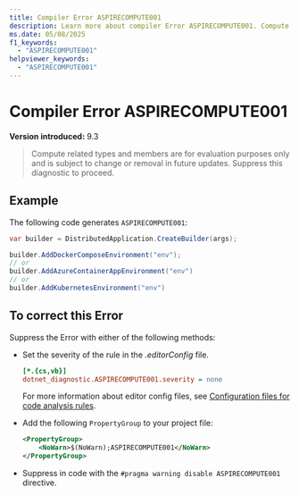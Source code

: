 ```yaml
---
title: Compiler Error ASPIRECOMPUTE001
description: Learn more about compiler Error ASPIRECOMPUTE001. Compute related types and members are for evaluation purposes only and is subject to change or removal in future updates. Suppress this diagnostic to proceed.
ms.date: 05/08/2025
f1_keywords:
  - "ASPIRECOMPUTE001"
helpviewer_keywords:
  - "ASPIRECOMPUTE001"
---
```


# Compiler Error ASPIRECOMPUTE001

**Version introduced:** 9.3

> Compute related types and members are for evaluation purposes only and is subject to change or removal in future updates. Suppress this diagnostic to proceed.

## Example

The following code generates `ASPIRECOMPUTE001`:

```csharp
var builder = DistributedApplication.CreateBuilder(args);

builder.AddDockerComposeEnvironment("env");
// or
builder.AddAzureContainerAppEnvironment("env")
// or
builder.AddKubernetesEnvironment("env")
```

## To correct this Error

Suppress the Error with either of the following methods:

- Set the severity of the rule in the _.editorConfig_ file.

  ```ini
  [*.{cs,vb}]
  dotnet_diagnostic.ASPIRECOMPUTE001.severity = none
  ```

  For more information about editor config files, see [Configuration files for code analysis rules](/dotnet/fundamentals/code-analysis/configuration-files).

- Add the following `PropertyGroup` to your project file:

  ```xml
  <PropertyGroup>
      <NoWarn>$(NoWarn);ASPIRECOMPUTE001</NoWarn>
  </PropertyGroup>
  ```

- Suppress in code with the `#pragma warning disable ASPIRECOMPUTE001` directive.
